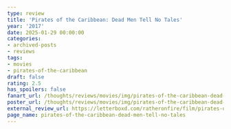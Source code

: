 ```yaml
---
type: review
title: 'Pirates of the Caribbean: Dead Men Tell No Tales'
year: '2017'
date: 2025-01-29 00:00:00
categories:
- archived-posts
- reviews
tags:
- movies
- pirates-of-the-caribbean
draft: false
rating: 2.5
has_spoilers: false
fanart_url: /thoughts/reviews/movies/img/pirates-of-the-caribbean-dead-men-tell-no-tales_fanart.png
poster_url: /thoughts/reviews/movies/img/pirates-of-the-caribbean-dead-men-tell-no-tales_poster.png
external_review_url: https://letterboxd.com/ratheronfire/film/pirates-of-the-caribbean-dead-men-tell-no-tales/
page_name: pirates-of-the-caribbean-dead-men-tell-no-tales
---
```


